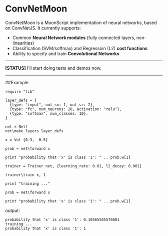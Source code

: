 # ConvNetMoon

ConvNetMoon is a MoonScript implementation of neural networks, based on ConvNetJS. It currently supports:

- Common **Neural Network modules** (fully connected layers, non-linearities)
- Classification (SVM/softmax) and Regressoin (L2) **cost functions**
- Ability to specify and train **Convolutional Networks**

---

**[STATUS]** I'll start doing tests and demos now.

---
##Example

```moonscript
require "lib"

layer_defs = {
  {type: "input", out_sx: 1, out_sz: 2},
  {type: "fc", num_neurons: 20, activation: "relu"},
  {type: "softmax", num_classes: 10},
}

net = Net!
net\make_layers layer_defs

x = Vol {0.3, -0.5}

prob = net\forward x

print "probability that 'x' is class '1': " .. prob.w[1]

trainer = Trainer net, {learning_rate: 0.01, l2_decay: 0.001}

trainer\train x, 1

print "training ..."

prob = net\forward x

print "probability that 'x' is class '1': " .. prob.w[1]
```

output:

```
probability that 'x' is class '1': 0.10565505576001
training ...
probability that 'x' is class '1': 1
```


